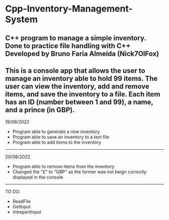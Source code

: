 # Cpp-Inventory-Management-System
 C++ program to manage a simple inventory. Done to practice file handling with C++
 Developed by Bruno Faria Almeida (Nick7OlFox)
------------------------------------------------------------------------------------------
This is a console app that allows the user to manage an inventory able to hold 99 items.
The user can view the inventory, add and remove items, and save the inventory to a file.
Each item has an ID (number between 1 and 99), a name, and a prince (in GBP).
------------------------------------------------------------------------------------------
19/08/2022
- Program able to generate a new inventory
- Program able to save an inventory to a text file
- Program able to add items to the inventory
------------------------------------------------------------------------------------------
20/08/2022
- Program able to remove items from the inventory
- Changed the "£" to "GBP" as the former was not beign correctly displayed in the console
------------------------------------------------------------------------------------------
TO DO:
- ReadFile
- GetInput
- IntrepertInput
